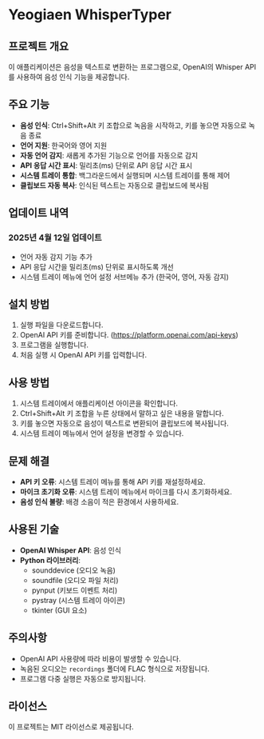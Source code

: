 # Yeogiaen WhisperTyper

## 프로젝트 개요
이 애플리케이션은 음성을 텍스트로 변환하는 프로그램으로, OpenAI의 Whisper API를 사용하여 음성 인식 기능을 제공합니다.

## 주요 기능
- **음성 인식**: Ctrl+Shift+Alt 키 조합으로 녹음을 시작하고, 키를 놓으면 자동으로 녹음 종료
- **언어 지원**: 한국어와 영어 지원
- **자동 언어 감지**: 새롭게 추가된 기능으로 언어를 자동으로 감지
- **API 응답 시간 표시**: 밀리초(ms) 단위로 API 응답 시간 표시
- **시스템 트레이 통합**: 백그라운드에서 실행되며 시스템 트레이를 통해 제어
- **클립보드 자동 복사**: 인식된 텍스트는 자동으로 클립보드에 복사됨

## 업데이트 내역
### 2025년 4월 12일 업데이트
- 언어 자동 감지 기능 추가
- API 응답 시간을 밀리초(ms) 단위로 표시하도록 개선
- 시스템 트레이 메뉴에 언어 설정 서브메뉴 추가 (한국어, 영어, 자동 감지)

## 설치 방법
1. 실행 파일을 다운로드합니다.
2. OpenAI API 키를 준비합니다. (https://platform.openai.com/api-keys)
3. 프로그램을 실행합니다.
4. 처음 실행 시 OpenAI API 키를 입력합니다.

## 사용 방법
1. 시스템 트레이에서 애플리케이션 아이콘을 확인합니다.
2. Ctrl+Shift+Alt 키 조합을 누른 상태에서 말하고 싶은 내용을 말합니다.
3. 키를 놓으면 자동으로 음성이 텍스트로 변환되어 클립보드에 복사됩니다.
4. 시스템 트레이 메뉴에서 언어 설정을 변경할 수 있습니다.

## 문제 해결
- **API 키 오류**: 시스템 트레이 메뉴를 통해 API 키를 재설정하세요.
- **마이크 초기화 오류**: 시스템 트레이 메뉴에서 마이크를 다시 초기화하세요.
- **음성 인식 불량**: 배경 소음이 적은 환경에서 사용하세요.

## 사용된 기술
- **OpenAI Whisper API**: 음성 인식
- **Python 라이브러리**:
  - sounddevice (오디오 녹음)
  - soundfile (오디오 파일 처리)
  - pynput (키보드 이벤트 처리)
  - pystray (시스템 트레이 아이콘)
  - tkinter (GUI 요소)

## 주의사항
- OpenAI API 사용량에 따라 비용이 발생할 수 있습니다.
- 녹음된 오디오는 `recordings` 폴더에 FLAC 형식으로 저장됩니다.
- 프로그램 다중 실행은 자동으로 방지됩니다.

## 라이선스
이 프로젝트는 MIT 라이선스로 제공됩니다.